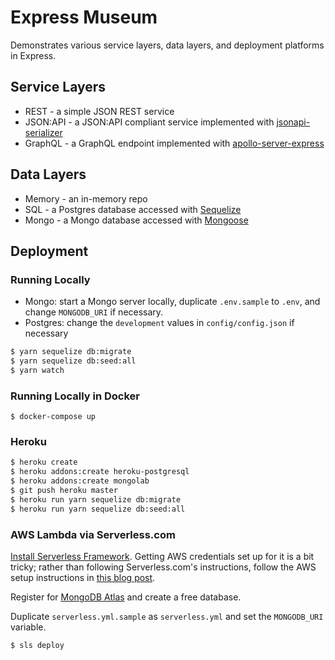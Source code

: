 # Express Museum

Demonstrates various service layers, data layers, and deployment platforms in Express.

## Service Layers

- REST - a simple JSON REST service
- JSON:API - a JSON:API compliant service implemented with [jsonapi-serializer](https://github.com/SeyZ/jsonapi-serializer)
- GraphQL - a GraphQL endpoint implemented with [apollo-server-express](https://www.apollographql.com/docs/apollo-server/)

## Data Layers

- Memory - an in-memory repo
- SQL - a Postgres database accessed with [Sequelize](https://sequelize.org/master/manual/getting-started.html)
- Mongo - a Mongo database accessed with [Mongoose](https://mongoosejs.com/docs/index.html)

## Deployment

### Running Locally

- Mongo: start a Mongo server locally, duplicate `.env.sample` to `.env`, and change `MONGODB_URI` if necessary.
- Postgres: change the `development` values in `config/config.json` if necessary

```sh
$ yarn sequelize db:migrate
$ yarn sequelize db:seed:all
$ yarn watch
```

### Running Locally in Docker

```
$ docker-compose up
```

### Heroku

```sh
$ heroku create
$ heroku addons:create heroku-postgresql
$ heroku addons:create mongolab
$ git push heroku master
$ heroku run yarn sequelize db:migrate
$ heroku run yarn sequelize db:seed:all
```

### AWS Lambda via Serverless.com

[Install Serverless Framework](https://serverless.com/framework/docs/providers/aws/guide/installation/). Getting AWS credentials set up for it is a bit tricky; rather than following Serverless.com's instructions, follow the AWS setup instructions in [this blog post](https://hackernoon.com/a-crash-course-on-serverless-with-node-js-632b37d58b44).

Register for [MongoDB Atlas](https://cloud.mongodb.com) and create a free database.

Duplicate `serverless.yml.sample` as `serverless.yml` and set the `MONGODB_URI` variable.

```sh
$ sls deploy
```
